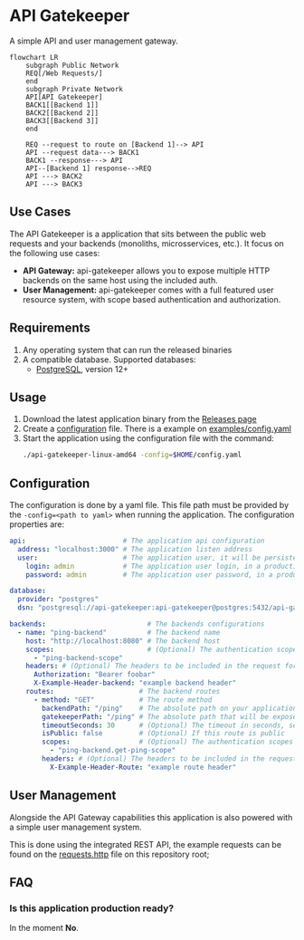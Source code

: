 # API Gatekeeper

A simple API and user management gateway.

```mermaid
flowchart LR
    subgraph Public Network
    REQ[/Web Requests/]
    end
    subgraph Private Network
    API[API Gatekeeper]
    BACK1[[Backend 1]]
    BACK2[[Backend 2]]
    BACK3[[Backend 3]]
    end

    REQ --request to route on [Backend 1]--> API
    API --request data---> BACK1
    BACK1 --response---> API
    API--[Backend 1] response-->REQ
    API ---> BACK2
    API ---> BACK3
```

## Use Cases

The API Gatekeeper is a application that sits between the public web requests and your backends (monoliths, microsservices, etc.). It focus on the following use cases:

- **API Gateway:** api-gatekeeper allows you to expose multiple HTTP backends on the same host using the included auth.
- **User Management:** api-gatekeeper comes with a full featured user resource system, with scope based authentication and authorization.

## Requirements

1. Any operating system that can run the released binaries
2. A compatible database. Supported databases:
   - [PostgreSQL](https://www.postgresql.org/), version 12+
  
## Usage

1. Download the latest application binary from the [Releases page](https://github.com/gustapinto/api-gatekeeper/releases)
2. Create a [configuration](https://github.com/gustapinto/api-gatekeeper?tab=readme-ov-file#configuration) file. There is a example on [examples/config.yaml](https://github.com/gustapinto/api-gatekeeper/blob/main/example/config.yaml)
3. Start the application using the configuration file with the command:
   ```bash
   ./api-gatekeeper-linux-amd64 -config=$HOME/config.yaml
   ```

## Configuration

The configuration is done by a yaml file. This file path must be provided by the `-config=<path to yaml>` when running the application. The configuration properties are:
```yaml
api:                        # The application api configuration
  address: "localhost:3000" # The application listen address
  user:                     # The application user, it will be persisted on the application startup
    login: admin            # The application user login, in a production environment this must be secured
    password: admin         # The application user password, in a production environment this must be secured

database:                                                                                        # The application database configurations
  provider: "postgres"                                                                           # The database provider
  dsn: "postgresql://api-gatekeeper:api-gatekeeper@postgres:5432/api-gatekeeper?sslmode=disable" # The database connection dsn

backends:                         # The backends configurations
  - name: "ping-backend"          # The backend name
    host: "http://localhost:8080" # The backend host
    scopes:                       # (Optional) The authentication scopes required for every route in this backend
      - "ping-backend-scope"
    headers: # (Optional) The headers to be included in the request for every route in this backend
      Authorization: "Bearer foobar"
      X-Example-Header-backend: "example backend header"
    routes:                     # The backend routes
      - method: "GET"           # The route method
        backendPath: "/ping"    # The absolute path on your application, path variables are replicated as long as both have the same name
        gatekeeperPath: "/ping" # The absolute path that will be exposed by the api-gatekeeper, path variables are replicated as long as both have the same name
        timeoutSeconds: 30      # (Optional) The timeout in seconds, set to 0 to dont timeout
        isPublic: false         # (Optional) If this route is public
        scopes:                 # (Optional) The authentication scopes required for this route, they will be added with the backend scopes
          - "ping-backend.get-ping-scope"
        headers: # (Optional) The headers to be included in the request for this route
          X-Example-Header-Route: "example route header"
```

## User Management

Alongside the API Gateway capabilities this application is also powered with a simple user management system.

This is done using the integrated REST API, the example requests can be found on the [requests.http](https://github.com/gustapinto/api-gatekeeper/blob/main/requests.http) file on this repository root;

## FAQ

### Is this application production ready?

In the moment **No**.
